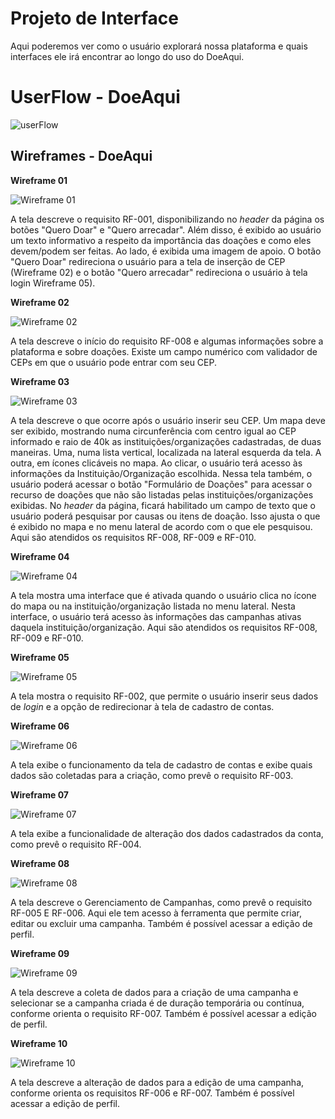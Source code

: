 
# Projeto de Interface

Aqui poderemos ver como o usuário explorará nossa plataforma e quais interfaces ele irá encontrar ao longo do uso do DoeAqui.

# UserFlow - DoeAqui

![userFlow](img/userFlowDoeAqui.png)


## Wireframes - DoeAqui

**Wireframe 01**

![Wireframe 01](https://github.com/ICEI-PUC-Minas-PMV-SI/pmv-si-2023-2-pe1-t2-doeaqui/blob/main/docs/img/Wireframe%201.png?raw=true)

A tela descreve o requisito RF-001, disponibilizando no _header_ da página os botões "Quero Doar" e "Quero arrecadar". Além disso, é exibido ao usuário um texto informativo a respeito da importância das doações e como eles devem/podem ser feitas. Ao lado, é
exibida uma imagem de apoio. O botão "Quero Doar" redireciona o usuário para a tela de inserção de CEP (Wireframe 02) e o botão "Quero arrecadar" redireciona o usuário à tela login Wireframe 05). 

**Wireframe 02**

![Wireframe 02](https://github.com/ICEI-PUC-Minas-PMV-SI/pmv-si-2023-2-pe1-t2-doeaqui/blob/main/docs/img/Wireframe%202.png)

A tela descreve o início do requisito RF-008 e algumas informações sobre a plataforma e sobre doações. Existe um campo numérico com validador de CEPs em que o usuário pode entrar com seu CEP.

**Wireframe 03**

![Wireframe 03](https://github.com/ICEI-PUC-Minas-PMV-SI/pmv-si-2023-2-pe1-t2-doeaqui/blob/main/docs/img/Wireframe%203.png)

A tela descreve o que ocorre após o usuário inserir seu CEP. Um mapa deve ser exibido, mostrando numa circunferência com centro igual ao CEP informado e raio de 40k as instituições/organizações cadastradas, de duas maneiras. Uma, numa lista vertical, localizada
na lateral esquerda da tela. A outra, em ícones clicáveis no mapa. Ao clicar, o usuário terá acesso às informações da Instituição/Organização escolhida. Nessa tela também, o usuário poderá acessar o botão "Formulário de Doações" para acessar o recurso de doações
que não são listadas pelas instituições/organizações exibidas. No _header_ da página, ficará habilitado um campo de texto que o usuário poderá pesquisar por causas ou itens de doação. Isso ajusta o que é exibido no mapa e no menu lateral de acordo com o que ele
pesquisou. Aqui são atendidos os requisitos RF-008, RF-009 e RF-010. 

**Wireframe 04**

![Wireframe 04](https://github.com/ICEI-PUC-Minas-PMV-SI/pmv-si-2023-2-pe1-t2-doeaqui/blob/main/docs/img/Wireframe%204.png)

A tela mostra uma interface que é ativada quando o usuário clica no ícone do mapa ou na instituição/organização listada no menu lateral. Nesta interface, o usuário terá acesso às informações das campanhas ativas daquela instituição/organização. Aqui são atendidos os requisitos RF-008, RF-009 e RF-010. 

**Wireframe 05**

![Wireframe 05](https://github.com/ICEI-PUC-Minas-PMV-SI/pmv-si-2023-2-pe1-t2-doeaqui/blob/main/docs/img/Wireframe%205.png)

A tela mostra o requisito RF-002, que permite o usuário inserir seus dados de _login_ e a opção de redirecionar à tela de cadastro de contas.

**Wireframe 06**

![Wireframe 06](https://github.com/ICEI-PUC-Minas-PMV-SI/pmv-si-2023-2-pe1-t2-doeaqui/blob/main/docs/img/Wireframe%206.png)

A tela exibe o funcionamento da tela de cadastro de contas e exibe quais dados são coletadas para a criação, como prevê o requisito RF-003. 

**Wireframe 07**

![Wireframe 07](https://github.com/ICEI-PUC-Minas-PMV-SI/pmv-si-2023-2-pe1-t2-doeaqui/blob/main/docs/img/Wireframe%207.png)

A tela exibe a funcionalidade de alteração dos dados cadastrados da conta, como prevê o requisito RF-004. 

**Wireframe 08**

![Wireframe 08](https://github.com/ICEI-PUC-Minas-PMV-SI/pmv-si-2023-2-pe1-t2-doeaqui/blob/main/docs/img/Wireframe%208.png)

A tela descreve o Gerenciamento de Campanhas, como prevê o requisito RF-005 E RF-006. Aqui ele tem acesso à ferramenta que permite criar, editar ou excluir uma campanha. Também é possível acessar a edição de perfil.

**Wireframe 09**

![Wireframe 09](https://github.com/ICEI-PUC-Minas-PMV-SI/pmv-si-2023-2-pe1-t2-doeaqui/blob/main/docs/img/Wireframe%209.png)

A tela descreve a coleta de dados para a criação de uma campanha e selecionar se a campanha criada é de duração temporária ou contínua, conforme orienta o requisito RF-007. Também é possível acessar a edição de perfil.

**Wireframe 10**

![Wireframe 10](https://github.com/ICEI-PUC-Minas-PMV-SI/pmv-si-2023-2-pe1-t2-doeaqui/blob/main/docs/img/Wireframe%2010.png)

A tela descreve a alteração de dados para a edição de uma campanha, conforme orienta os requisitos RF-006 e RF-007. Também é possível acessar a edição de perfil.
